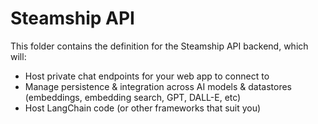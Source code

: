# Steamship API

This folder contains the definition for the Steamship API backend, which will:

- Host private chat endpoints for your web app to connect to
- Manage persistence & integration across AI models & datastores (embeddings, embedding search, GPT, DALL-E, etc)
- Host LangChain code (or other frameworks that suit you)

